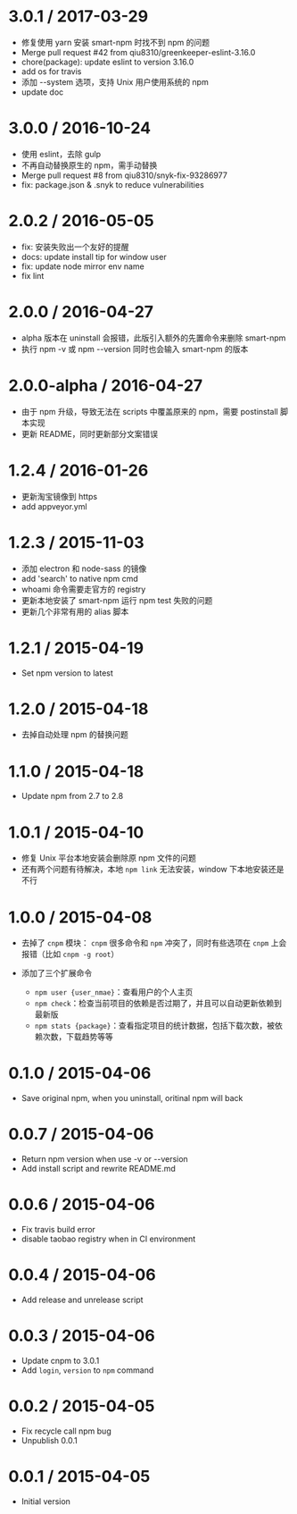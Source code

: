 
3.0.1 / 2017-03-29
==================
  
  * 修复使用 yarn 安装 smart-npm 时找不到 npm 的问题
  * Merge pull request #42 from qiu8310/greenkeeper-eslint-3.16.0
  * chore(package): update eslint to version 3.16.0
  * add os for travis
  * 添加 --system 选项，支持 Unix 用户使用系统的 npm
  * update doc

3.0.0 / 2016-10-24
==================

  * 使用 eslint，去除 gulp
  * 不再自动替换原生的 npm，需手动替换
  * Merge pull request #8 from qiu8310/snyk-fix-93286977
  * fix: package.json & .snyk to reduce vulnerabilities

2.0.2 / 2016-05-05
==================

  * fix: 安装失败出一个友好的提醒
  * docs: update install tip for window user
  * fix: update node mirror env name
  * fix lint

2.0.0 / 2016-04-27
==================

 * alpha 版本在 uninstall 会报错，此版引入额外的先置命令来删除 smart-npm
 * 执行 npm -v 或 npm --version 同时也会输入 smart-npm 的版本


2.0.0-alpha / 2016-04-27
========================
  
 * 由于 npm 升级，导致无法在 scripts 中覆盖原来的 npm，需要 postinstall 脚本实现
 * 更新 README，同时更新部分文案错误


1.2.4 / 2016-01-26
==================

  * 更新淘宝镜像到 https
  * add appveyor.yml

1.2.3 / 2015-11-03
==================

  * 添加 electron 和 node-sass 的镜像
  * add 'search' to native npm cmd
  * whoami 命令需要走官方的 registry
  * 更新本地安装了 smart-npm 运行 npm test 失败的问题
  * 更新几个非常有用的 alias 脚本

1.2.1 / 2015-04-19
==================

  * Set npm version to latest

1.2.0 / 2015-04-18
==================

  * 去掉自动处理 npm 的替换问题

1.1.0 / 2015-04-18
==================

  * Update npm from 2.7 to 2.8

1.0.1 / 2015-04-10
==================

 * 修复 Unix 平台本地安装会删除原 npm 文件的问题
 * 还有两个问题有待解决，本地 `npm link` 无法安装，window 下本地安装还是不行 


1.0.0 / 2015-04-08
==================

  * 去掉了 `cnpm` 模块： `cnpm` 很多命令和 `npm` 冲突了，同时有些选项在 `cnpm` 上会报错（比如 `cnpm -g root`）
  * 添加了三个扩展命令
    
    - `npm user {user_nmae}`：查看用户的个人主页
    - `npm check`：检查当前项目的依赖是否过期了，并且可以自动更新依赖到最新版
    - `npm stats {package}`：查看指定项目的统计数据，包括下载次数，被依赖次数，下载趋势等等    



0.1.0 / 2015-04-06
==================

  * Save original npm, when you uninstall, oritinal npm will back


0.0.7 / 2015-04-06
==================

  * Return npm version when use -v or --version
  * Add install script and rewrite README.md


0.0.6 / 2015-04-06
==================

  * Fix travis build error
  * disable taobao registry when in CI environment


0.0.4 / 2015-04-06
==================

  * Add release and unrelease script


0.0.3 / 2015-04-06
==================

  * Update cnpm to 3.0.1
  * Add `login`, `version` to `npm` command


0.0.2 / 2015-04-05
==================

  * Fix recycle call npm bug
  * Unpublish 0.0.1

0.0.1 / 2015-04-05
==================

  *  Initial version
